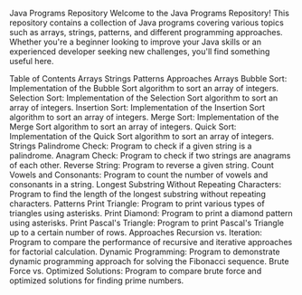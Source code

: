 Java Programs Repository
Welcome to the Java Programs Repository! This repository contains a collection of Java programs covering various topics such as arrays, strings, patterns, and different programming approaches. Whether you're a beginner looking to improve your Java skills or an experienced developer seeking new challenges, you'll find something useful here.

Table of Contents
Arrays
Strings
Patterns
Approaches
Arrays
Bubble Sort: Implementation of the Bubble Sort algorithm to sort an array of integers.
Selection Sort: Implementation of the Selection Sort algorithm to sort an array of integers.
Insertion Sort: Implementation of the Insertion Sort algorithm to sort an array of integers.
Merge Sort: Implementation of the Merge Sort algorithm to sort an array of integers.
Quick Sort: Implementation of the Quick Sort algorithm to sort an array of integers.
Strings
Palindrome Check: Program to check if a given string is a palindrome.
Anagram Check: Program to check if two strings are anagrams of each other.
Reverse String: Program to reverse a given string.
Count Vowels and Consonants: Program to count the number of vowels and consonants in a string.
Longest Substring Without Repeating Characters: Program to find the length of the longest substring without repeating characters.
Patterns
Print Triangle: Program to print various types of triangles using asterisks.
Print Diamond: Program to print a diamond pattern using asterisks.
Print Pascal's Triangle: Program to print Pascal's Triangle up to a certain number of rows.
Approaches
Recursion vs. Iteration: Program to compare the performance of recursive and iterative approaches for factorial calculation.
Dynamic Programming: Program to demonstrate dynamic programming approach for solving the Fibonacci sequence.
Brute Force vs. Optimized Solutions: Program to compare brute force and optimized solutions for finding prime numbers.
